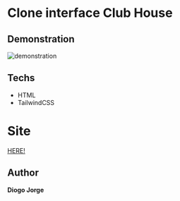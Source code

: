 # Clone interface Club House

## Demonstration

<img src="images/demonstration.gif" alt="demonstration">

## Techs

- HTML
- TailwindCSS

# Site
<a href="https://clubhousetailwind.netlify.app" target="_blank">HERE!</a>

## Author

**Diogo Jorge**
